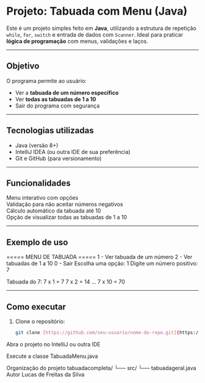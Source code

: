 #  Projeto: Tabuada com Menu (Java)

Este é um projeto simples feito em **Java**, utilizando a estrutura de repetição `while`, `for`, `switch` e entrada de dados com `Scanner`. Ideal para praticar **lógica de programação** com menus, validações e laços.

---

##  Objetivo

O programa permite ao usuário:

- Ver a **tabuada de um número específico**
- Ver **todas as tabuadas de 1 a 10**
- Sair do programa com segurança

---

##  Tecnologias utilizadas

- Java (versão 8+)
- IntelliJ IDEA (ou outra IDE de sua preferência)
- Git e GitHub (para versionamento)

---

##  Funcionalidades

 Menu interativo com opções  
 Validação para não aceitar números negativos  
 Cálculo automático da tabuada até 10  
 Opção de visualizar todas as tabuadas de 1 a 10

---

##  Exemplo de uso

===== MENU DE TABUADA ===== 1 - Ver tabuada de um número 2 - Ver tabuadas de 1 a 10 0 - Sair Escolha uma opção: 1 Digite um número positivo: 7

Tabuada do 7: 7 x 1 = 7 7 x 2 = 14 ... 7 x 10 = 70


---

##  Como executar

1. Clone o repositório:
   ```bash
   git clone [https://github.com/seu-usuario/nome-do-repo.git](https://github.com/LuckProgramGit/Tabuadas.git)
Abra o projeto no IntelliJ ou outra IDE

Execute a classe TabuadaMenu.java

 Organização do projeto
tabuadacompleta/
└── src/
    └── tabuadageral.java
 Autor
Lucas de Freitas da Silva
